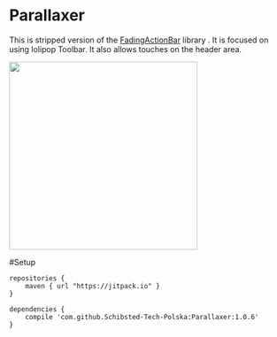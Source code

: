 # Parallaxer

This is stripped version of the [FadingActionBar](https://github.com/ManuelPeinado/FadingActionBar) library . It is focused on using lolipop Toolbar. It also allows touches on the header area.


<img src="http://g.recordit.co/ToQhMQT6d9.gif" height="340" />

#Setup
```
repositories {
    maven { url "https://jitpack.io" }
}
    
dependencies {
    compile 'com.github.Schibsted-Tech-Polska:Parallaxer:1.0.6'
}
```
